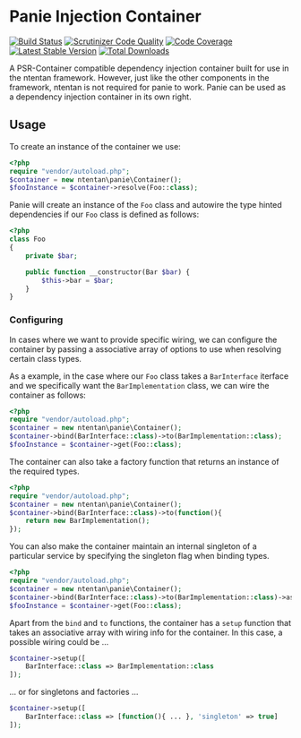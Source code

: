 Panie Injection Container
=========================
[![Build Status](https://travis-ci.org/ntentan/panie.svg)](https://travis-ci.org/ntentan/atiaa)
[![Scrutinizer Code Quality](https://scrutinizer-ci.com/g/ntentan/panie/badges/quality-score.png?b=master)](https://scrutinizer-ci.com/g/ntentan/panie/?branch=master)
[![Code Coverage](https://scrutinizer-ci.com/g/ntentan/panie/badges/coverage.png?b=master)](https://scrutinizer-ci.com/g/ntentan/panie/?branch=master)
[![Latest Stable Version](https://poser.pugx.org/ntentan/panie/version.svg)](https://packagist.org/packages/ntentan/panie)
[![Total Downloads](https://poser.pugx.org/ntentan/panie/downloads.svg)](https://packagist.org/packages/ntentan/panie)

A PSR-Container compatible dependency injection container built for use in the ntentan framework. However, just like the other components in the framework, ntentan is not required for panie to work. Panie can be used as a dependency injection container in its own right.

Usage
-----
To create an instance of the container we use:
````php
<?php
require "vendor/autoload.php";
$container = new ntentan\panie\Container();
$fooInstance = $container->resolve(Foo::class);
````
Panie will create an instance of the `Foo` class and autowire the type hinted dependencies if our `Foo` class is defined as follows:

````php
<?php
class Foo
{
    private $bar;

    public function __constructor(Bar $bar) {
        $this->bar = $bar;
    }
}
````

### Configuring
In cases where we want to provide specific wiring, we can configure the container by passing a associative array of options to use when resolving certain class types.

As a example, in the case where our `Foo` class takes a `BarInterface` iterface and we specifically want the `BarImplementation` class, we can wire the container as follows:

````php
<?php
require "vendor/autoload.php";
$container = new ntentan\panie\Container();
$container->bind(BarInterface::class)->to(BarImplementation::class);
$fooInstance = $container->get(Foo::class);
````

The container can also take a factory function that returns an instance of the required types. 

````php
<?php
require "vendor/autoload.php";
$container = new ntentan\panie\Container();
$container->bind(BarInterface::class)->to(function(){
    return new BarImplementation();
});
````

You can also make the container maintain an internal singleton of a particular service by specifying the singleton flag when binding types.

````php
<?php
require "vendor/autoload.php";
$container = new ntentan\panie\Container();
$container->bind(BarInterface::class)->to(BarImplementation::class)->asSingleton();
$fooInstance = $container->get(Foo::class);
````

Apart from the `bind` and `to` functions, the container has a `setup` function that takes an associative array with wiring info for the container. In this case, a possible wiring could be ...

````php
$container->setup([
    BarInterface::class => BarImplementation::class
]);
````

... or for singletons and factories ...

````php
$container->setup([
    BarInterface::class => [function(){ ... }, 'singleton' => true]
]);
````

